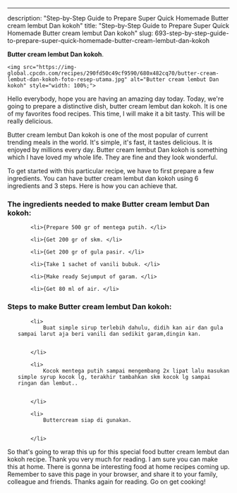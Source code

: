 ---
description: "Step-by-Step Guide to Prepare Super Quick Homemade Butter cream lembut Dan kokoh"
title: "Step-by-Step Guide to Prepare Super Quick Homemade Butter cream lembut Dan kokoh"
slug: 693-step-by-step-guide-to-prepare-super-quick-homemade-butter-cream-lembut-dan-kokoh

<p>
	<strong>Butter cream lembut Dan kokoh</strong>. 
	
</p>
<p>
	
	<img src="https://img-global.cpcdn.com/recipes/290fd50c49cf9590/680x482cq70/butter-cream-lembut-dan-kokoh-foto-resep-utama.jpg" alt="Butter cream lembut Dan kokoh" style="width: 100%;">
	
	
</p>
<p>
	Hello everybody, hope you are having an amazing day today. Today, we're going to prepare a distinctive dish, butter cream lembut dan kokoh. It is one of my favorites food recipes. This time, I will make it a bit tasty. This will be really delicious.
</p>
	
<p>
	
</p>
<p>
	Butter cream lembut Dan kokoh is one of the most popular of current trending meals in the world. It's simple, it's fast, it tastes delicious. It is enjoyed by millions every day. Butter cream lembut Dan kokoh is something which I have loved my whole life. They are fine and they look wonderful.
</p>

<p>
To get started with this particular recipe, we have to first prepare a few ingredients. You can have butter cream lembut dan kokoh using 6 ingredients and 3 steps. Here is how you can achieve that.
</p>

<h3>The ingredients needed to make Butter cream lembut Dan kokoh:</h3>

<ol>
	
		<li>{Prepare 500 gr of mentega putih. </li>
	
		<li>{Get 200 gr of skm. </li>
	
		<li>{Get 200 gr of gula pasir. </li>
	
		<li>{Take 1 sachet of vanili bubuk. </li>
	
		<li>{Make ready Sejumput of garam. </li>
	
		<li>{Get 80 ml of air. </li>
	
</ol>
<p>
	
</p>

<h3>Steps to make Butter cream lembut Dan kokoh:</h3>

<ol>
	
		<li>
			Buat simple sirup terlebih dahulu, didih kan air dan gula sampai larut aja beri vanili dan sedikit garam,dingin kan.
			
			
		</li>
	
		<li>
			Kocok mentega putih sampai mengembang 2x lipat lalu masukan simple syrup kocok lg, terakhir tambahkan skm kocok lg sampai ringan dan lembut..
			
			
		</li>
	
		<li>
			Buttercream siap di gunakan.
			
			
		</li>
	
</ol>

<p>
	
</p>

<p>
	So that's going to wrap this up for this special food butter cream lembut dan kokoh recipe. Thank you very much for reading. I am sure you can make this at home. There is gonna be interesting food at home recipes coming up. Remember to save this page in your browser, and share it to your family, colleague and friends. Thanks again for reading. Go on get cooking!
</p>
